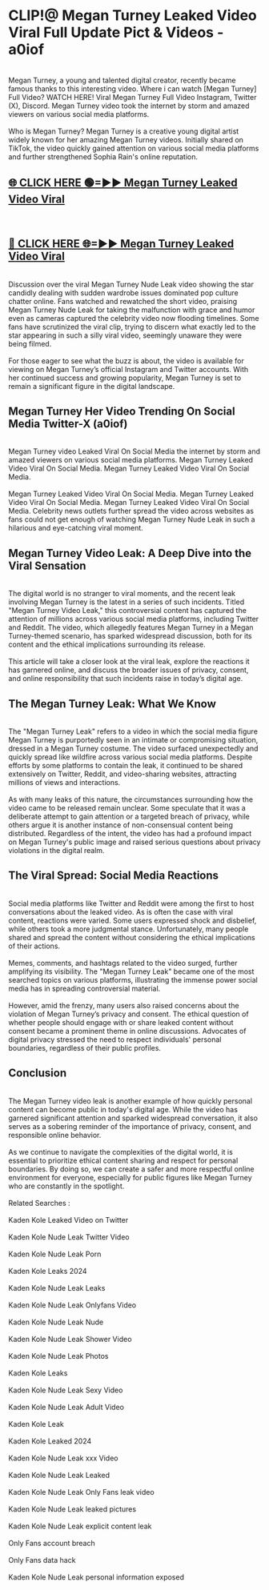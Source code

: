 # CLIP!@ Megan Turney Leaked Video Viral Full Update Pict & Videos - a0iof
<br>
Megan Turney, a young and talented digital creator, recently became famous thanks to this interesting video. Where i can watch [Megan Turney] Full Video? WATCH HERE! Viral Megan Turney Full Video Instagram, Twitter (X), Discord. Megan Turney video took the internet by storm and amazed viewers on various social media platforms.
<br><br>
Who is Megan Turney? Megan Turney is a creative young digital artist widely known for her amazing Megan Turney videos. Initially shared on TikTok, the video quickly gained attention on various social media platforms and further strengthened Sophia Rain's online reputation.
<br>
<h2><a href="https://bestclip.site?title=Megan_Turney">🌐 CLICK HERE 🟢=►► Megan Turney Leaked Video Viral</a></h2>
<br>
<h2><a href="https://bestclip.site?title=Megan_Turney">🔴 CLICK HERE 🌐=►► Megan Turney Leaked Video Viral</a></h2>
<br>
Discussion over the viral Megan Turney Nude Leak video showing the star candidly dealing with sudden wardrobe issues dominated pop culture chatter online. Fans watched and rewatched the short video, praising Megan Turney Nude Leak for taking the malfunction with grace and humor even as cameras captured the celebrity video now flooding timelines. Some fans have scrutinized the viral clip, trying to discern what exactly led to the star appearing in such a silly viral video, seemingly unaware they were being filmed.
<br><br>
For those eager to see what the buzz is about, the video is available for viewing on Megan Turney’s official Instagram and Twitter accounts. With her continued success and growing popularity, Megan Turney is set to remain a significant figure in the digital landscape.
<br>
<h2>Megan Turney Her Video Trending On Social Media Twitter-X (a0iof)</h2>
<br>
Megan Turney video Leaked Viral On Social Media the internet by storm and amazed viewers on various social media platforms. Megan Turney Leaked Video Viral On Social Media. Megan Turney Leaked Video Viral On Social Media.
<br><br>
Megan Turney Leaked Video Viral On Social Media. Megan Turney Leaked Video Viral On Social Media. Megan Turney Leaked Video Viral On Social Media. Celebrity news outlets further spread the video across websites as fans could not get enough of watching Megan Turney Nude Leak in such a hilarious and eye-catching viral moment.
<br>
<h2>Megan Turney Video Leak: A Deep Dive into the Viral Sensation</h2>
<br>
The digital world is no stranger to viral moments, and the recent leak involving Megan Turney is the latest in a series of such incidents. Titled "Megan Turney Video Leak," this controversial content has captured the attention of millions across various social media platforms, including Twitter and Reddit. The video, which allegedly features Megan Turney in a Megan Turney-themed scenario, has sparked widespread discussion, both for its content and the ethical implications surrounding its release.
<br><br>
This article will take a closer look at the viral leak, explore the reactions it has garnered online, and discuss the broader issues of privacy, consent, and online responsibility that such incidents raise in today’s digital age.
<br>
<h2>The Megan Turney Leak: What We Know</h2>
<br>
The "Megan Turney Leak" refers to a video in which the social media figure Megan Turney is purportedly seen in an intimate or compromising situation, dressed in a Megan Turney costume. The video surfaced unexpectedly and quickly spread like wildfire across various social media platforms. Despite efforts by some platforms to contain the leak, it continued to be shared extensively on Twitter, Reddit, and video-sharing websites, attracting millions of views and interactions.
<br><br>
As with many leaks of this nature, the circumstances surrounding how the video came to be released remain unclear. Some speculate that it was a deliberate attempt to gain attention or a targeted breach of privacy, while others argue it is another instance of non-consensual content being distributed. Regardless of the intent, the video has had a profound impact on Megan Turney's public image and raised serious questions about privacy violations in the digital realm.
<br>
<h2>The Viral Spread: Social Media Reactions</h2>
<br>
Social media platforms like Twitter and Reddit were among the first to host conversations about the leaked video. As is often the case with viral content, reactions were varied. Some users expressed shock and disbelief, while others took a more judgmental stance. Unfortunately, many people shared and spread the content without considering the ethical implications of their actions.
<br><br>
Memes, comments, and hashtags related to the video surged, further amplifying its visibility. The "Megan Turney Leak" became one of the most searched topics on various platforms, illustrating the immense power social media has in spreading controversial material.
<br><br>
However, amid the frenzy, many users also raised concerns about the violation of Megan Turney’s privacy and consent. The ethical question of whether people should engage with or share leaked content without consent became a prominent theme in online discussions. Advocates of digital privacy stressed the need to respect individuals' personal boundaries, regardless of their public profiles.
<br>
<h2>Conclusion</h2>
<br>
The Megan Turney video leak is another example of how quickly personal content can become public in today's digital age. While the video has garnered significant attention and sparked widespread conversation, it also serves as a sobering reminder of the importance of privacy, consent, and responsible online behavior.
<br><br>
As we continue to navigate the complexities of the digital world, it is essential to prioritize ethical content sharing and respect for personal boundaries. By doing so, we can create a safer and more respectful online environment for everyone, especially for public figures like Megan Turney who are constantly in the spotlight.
<br><br>
Related Searches :
<br><br>
Kaden Kole Leaked Video on Twitter
<br><br>
Kaden Kole Nude Leak Twitter Video
<br><br>
Kaden Kole Nude Leak Porn
<br><br>
Kaden Kole Leaks 2024
<br><br>
Kaden Kole Nude Leak Leaks
<br><br>
Kaden Kole Nude Leak Onlyfans Video
<br><br>
Kaden Kole Nude Leak Nude
<br><br>
Kaden Kole Nude Leak Shower Video
<br><br>
Kaden Kole Nude Leak Photos
<br><br>
Kaden Kole Leaks
<br><br>
Kaden Kole Nude Leak Sexy Video
<br><br>
Kaden Kole Nude Leak Adult Video
<br><br>
Kaden Kole Leak
<br><br>
Kaden Kole Leaked 2024
<br><br>
Kaden Kole Nude Leak xxx Video
<br><br>
Kaden Kole Nude Leak Leaked
<br><br>
Kaden Kole Nude Leak Only Fans leak video
<br><br>
Kaden Kole Nude Leak leaked pictures
<br><br>
Kaden Kole Nude Leak explicit content leak
<br><br>
Only Fans account breach
<br><br>
Only Fans data hack
<br><br>
Kaden Kole Nude Leak personal information exposed
